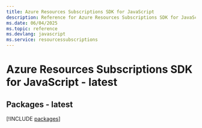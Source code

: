 ```yaml
---
title: Azure Resources Subscriptions SDK for JavaScript
description: Reference for Azure Resources Subscriptions SDK for JavaScript
ms.date: 06/04/2025
ms.topic: reference
ms.devlang: javascript
ms.service: resourcessubscriptions
---
```

# Azure Resources Subscriptions SDK for JavaScript - latest
## Packages - latest
[!INCLUDE [packages](resources-subscriptions-index.md)]